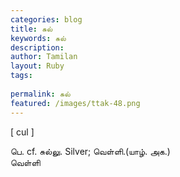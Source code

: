 ```yaml
---
categories: blog
title: சுல்
keywords: சுல்
description: 
author: Tamilan
layout: Ruby
tags: 
 
permalink: சுல்
featured: /images/ttak-48.png
---
```

  
[ cul ]  
  
பெ. cf. சுல்லு. Silver; வெள்ளி.(யாழ். அக.)  
வெள்ளி